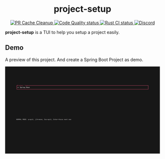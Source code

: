 <div align="center">
  <h1>project-setup</h1>
</div>

<div align="center">
  <a href="https://github.com/xsy420/project-setup/actions/workflows/cleanup-pr-cache.yml" target="_blank">
    <img src="https://img.shields.io/github/actions/workflow/status/xsy420/project-setup/cleanup-pr-cache.yml?style=flat-square&logo=githubactions&logoColor=white&label=PR%20Cache%20Cleanup&labelColor=2088FF&color=347D39&event=closed" alt="PR Cache Cleanup" />
  </a>
  <a href="https://github.com/xsy420/project-setup/actions/workflows/code_quality.yml" target="_blank">
    <img src="https://img.shields.io/github/actions/workflow/status/xsy420/project-setup/code_quality.yml?style=flat-square&logo=githubactions&logoColor=ffffff&label=Code+Quality&labelColor=2088FF&color=347D39&event=push" alt="Code Quality status" />
  </a>
  <a href="https://github.com/xsy420/project-setup/actions/workflows/rust.yml" target="_blank">
    <img src="https://img.shields.io/github/actions/workflow/status/xsy420/project-setup/rust.yml?style=flat-square&logo=rust&logoColor=ffffff&label=Rust+CI&labelColor=BC826A&color=347D39&event=push" alt="Rust CI status" />
  </a>
  <a href="https://discord.gg/NFFtJ4fcGa" target="_blank">
    <img src="https://img.shields.io/discord/1111091943359914047?style=flat-square&logo=discord&label=Discord&logoColor=ffffff&labelColor=7376CF&color=268165" alt="Discord" />
  </a>
</div>

**project-setup** is a TUI to help you setup a project easily.

## Demo

A preview of this project. And create a Spring Boot Project as demo.

![demo.gif](./assets/demo.gif)
